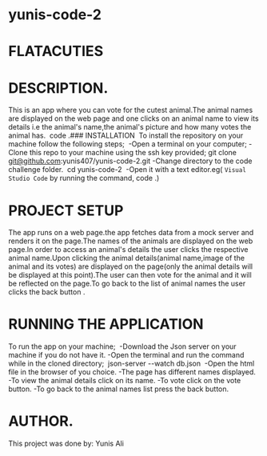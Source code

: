 # yunis-code-2

# FLATACUTIES

# DESCRIPTION.
This is an app where you can vote for the cutest animal.The animal names are displayed on the web page and one clicks on an animal name to view its details i.e the animal's name,the animal's picture and how many votes the animal has.
​
code .### INSTALLATION
​
To install the repository on your machine follow the following steps;
​
-Open a terminal on your computer;
-Clone this repo to your machine using the ssh key provided;
​
    git clone git@github.com:yunis407/yunis-code-2.git
-Change directory to the code challenge folder.
​
    cd yunis-code-2
​
-Open it with a text editor.eg( `Visual Studio Code` by running the command,  code .)
​
# PROJECT SETUP
The app runs on a web page.the app fetches data from a mock server and renders it on the page.The names of the animals are displayed on the web page.In order to access an animal's details the user clicks the respective animal name.Upon clicking the animal details(animal name,image of the animal and its votes) are displayed on the page(only the animal details will be displayed at this point).The user can then vote for the animal and it will be reflected on the page.To go back to the list of animal names the user clicks the back button .
​
# RUNNING THE APPLICATION
To run the app on your machine;
​
-Download the Json server on your machine if you do not have it.
-Open the terminal and run the command while in the cloned directory;
​
        json-server --watch db.json
​
-Open the html file in the browser of you choice.
-The page has different names displayed.
-To view the animal details click on its name.
-To vote click on the vote button.
-To go back to the animal names list press the back button.
​
# AUTHOR.
This project was done by:
Yunis Ali